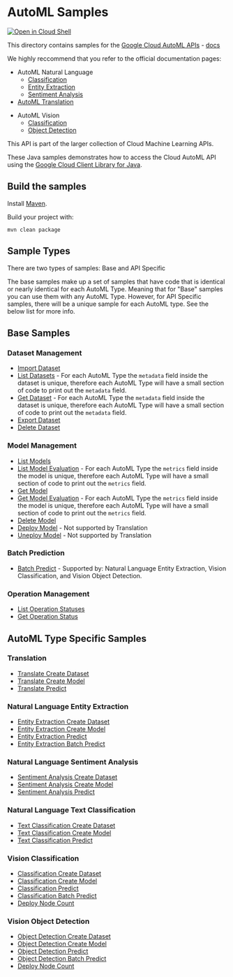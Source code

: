 # AutoML Samples

<a href="https://console.cloud.google.com/cloudshell/open?git_repo=https://github.com/GoogleCloudPlatform/java-docs-samples&page=editor&open_in_editor=automl/cloud-client/README.md">
<img alt="Open in Cloud Shell" src ="http://gstatic.com/cloudssh/images/open-btn.png"></a>


This directory contains samples for the [Google Cloud AutoML APIs](https://cloud.google.com/automl/) - [docs](https://cloud.google.com/automl/docs/)

We highly reccommend that you refer to the official documentation pages:
* AutoML Natural Language
  * [Classification](https://cloud.google.com/natural-language/automl/docs)
  * [Entity Extraction](https://cloud.google.com/natural-language/automl/entity-analysis/docs)
  * [Sentiment Analysis](https://cloud.google.com/natural-language/automl/sentiment/docs)
* [AutoML Translation](https://cloud.google.com/translate/automl/docs)
<!--* AutoML Video Intelligence
  * [Classification](https://cloud.google.com/video-intelligence/automl/docs)
  * [Object Tracking](https://cloud.google.com/video-intelligence/automl/object-tracking/docs) -->
* AutoML Vision
  * [Classification](https://cloud.google.com/vision/automl/docs)
  <!--* [Edge](https://cloud.google.com/vision/automl/docs/edge-quickstart) -->
  * [Object Detection](https://cloud.google.com/vision/automl/object-detection/docs)
<!--* [AutoML Tables](https://cloud.google.com/automl-tables/docs)-->

This API is part of the larger collection of Cloud Machine Learning APIs.

These Java samples demonstrates how to access the Cloud AutoML API
using the [Google Cloud Client Library for Java][google-cloud-java].

[google-cloud-java]: https://github.com/GoogleCloudPlatform/google-cloud-java

## Build the samples

Install [Maven](http://maven.apache.org/).

Build your project with:

```
mvn clean package
```

## Sample Types
There are two types of samples: Base and API Specific

The base samples make up a set of samples that have code that
is identical or nearly identical for each AutoML Type. Meaning that for "Base" samples you can use them with any AutoML
Type. However, for API Specific samples, there will be a unique sample for each AutoML type. See the below list for more info.

## Base Samples
### Dataset Management
* [Import Dataset](src/main/java/com/example/automl/ImportDataset.java)
* [List Datasets](src/main/java/com/example/automl/ListDatasets.java) - For each AutoML Type the `metadata` field inside the dataset is unique, therefore each AutoML Type will have a
small section of code to print out the `metadata` field. 
* [Get Dataset](src/main/java/com/example/automl/GetDataset.java) - For each AutoML Type the `metadata` field inside the dataset is unique, therefore each AutoML Type will have a
small section of code to print out the `metadata` field. 
* [Export Dataset](src/main/java/com/example/automl/ExportDataset.java)
* [Delete Dataset](src/main/java/com/example/automl/DeleteDataset.java)
### Model Management
* [List Models](src/main/java/com/example/automl/ListModels.java)
* [List Model Evaluation](src/main/java/com/example/automl/ListModelEvaluations.java) - For each AutoML Type the `metrics` field inside the model is unique, therefore each AutoML Type will have a small section of code to print out the `metrics` field.
* [Get Model](src/main/java/com/example/automl/)
* [Get Model Evaluation](src/main/java/com/example/automl/GetModelEvaluation.java) - For each AutoML Type the `metrics` field inside the model is unique, therefore each AutoML Type will have a small section of code to print out the `metrics` field.
* [Delete Model](src/main/java/com/example/automl/DeleteModel.java)
* [Deploy Model](src/main/java/com/example/automl/DeployModel.java) - Not supported by Translation
* [Uneploy Model](src/main/java/com/example/automl/UndeployModel.java) - Not supported by Translation

### Batch Prediction
* [Batch Predict](src/main/java/com/example/automl/BatchPredict.java) - Supported by: Natural Language Entity Extraction, Vision Classification, and Vision Object Detection.

### Operation Management
* [List Operation Statuses](src/main/java/com/example/automl/ListOperationStatus.java)
* [Get Operation Status](src/main/java/com/example/automl/GetOperationStatus.java)

## AutoML Type Specific Samples
### Translation
* [Translate Create Dataset](src/main/java/com/example/automl/TranslateCreateDataset.java)
* [Translate Create Model](src/main/java/com/example/automl/TranslateCreateModel.java)
* [Translate Predict](src/main/java/com/example/automl/TranslatePredict.java)

### Natural Language Entity Extraction
* [Entity Extraction Create Dataset](src/main/java/com/example/automl/LanguageEntityExtractionCreateDataset.java)
* [Entity Extraction Create Model](src/main/java/com/example/automl/LanguageEntityExtractionCreateModel.java)
* [Entity Extraction Predict](src/main/java/com/example/automl/LanguageEntityExtractionPredict.java)
* [Entity Extraction Batch Predict](src/main/java/com/example/automl/LanguageBatchPredict.java)

### Natural Language Sentiment Analysis
* [Sentiment Analysis Create Dataset](src/main/java/com/example/automl/LanguageSentimentAnalysisCreateDataset.java)
* [Sentiment Analysis Create Model](src/main/java/com/example/automl/LanguageSentimentAnalysisCreateModel.java)
* [Sentiment Analysis Predict](src/main/java/com/example/automl/LanguageSentimentAnalysisPredict.java)

### Natural Language Text Classification
* [Text Classification Create Dataset](src/main/java/com/example/automl/LanguageTextClassificationCreateDataset.java)
* [Text Classification Create Model](src/main/java/com/example/automl/LanguageTextClassificationCreateModel.java)
* [Text Classification Predict](src/main/java/com/example/automl/LanguageTextClassificationPredict.java)

### Vision Classification
* [Classification Create Dataset](src/main/java/com/example/automl/VisionClassificationCreateDataset.java)
* [Classification Create Model](src/main/java/com/example/automl/VisionClassificationCreateModel.java)
* [Classification Predict](src/main/java/com/example/automl/VisionClassificationPredict.java)
* [Classification Batch Predict](src/main/java/com/example/automl/VisionBatchPredict.java)
* [Deploy Node Count](src/main/java/com/example/automl/VisionClassificationDeployModelNodeCount.java)

### Vision Object Detection
* [Object Detection Create Dataset](src/main/java/com/example/automl/VisionObjectDetectionCreateDataset.java)
* [Object Detection Create Model](src/main/java/com/example/automl/VisionObjectDetectionCreateModel.java)
* [Object Detection Predict](src/main/java/com/example/automl/VisionObjectDetectionPredict.java)
* [Object Detection Batch Predict](src/main/java/com/example/automl/VisionBatchPredict.java)
* [Deploy Node Count](src/main/java/com/example/automl/VisionObjectDetectionDeployModelNodeCount.java)

